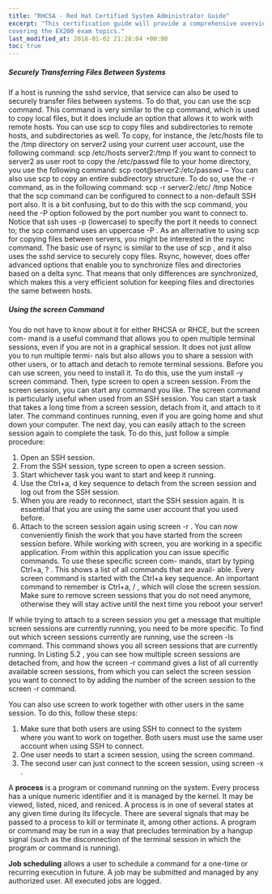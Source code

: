 ```yaml
---
title: "RHCSA - Red Hat Certified System Administrator Guide"
excerpt: "This certification guide will provide a comprehensive overview of Linux RHEL 7,
covering the EX200 exam topics."
last_modified_at: 2018-01-02 21:28:04 +00:00
toc: true
---
```


##### Securely Transferring Files Between Systems
If a host is running the sshd service, that service can also be used to securely transfer
files between systems. To do that, you can use the scp command. This command is
very similar to the cp command, which is used to copy local files, but it does include
an option that allows it to work with remote hosts. You can use scp to copy files and
subdirectories to remote hosts, and subdirectories as well. To copy, for instance, the
/etc/hosts file to the /tmp directory on server2 using your current user account, use
the following command:
scp /etc/hosts server2:/tmp
If you want to connect to server2 as user root to copy the /etc/passwd file to your
home directory, you use the following command:
scp root@server2:/etc/passwd ~
You can also use scp to copy an entire subdirectory structure. To do so, use the -r
command, as in the following command:
scp -r server2:/etc/ /tmp
Notice that the scp command can be configured to connect to a non-default SSH
port also. It is a bit confusing, but to do this with the scp command, you need the
-P option followed by the port number you want to connect to. Notice that ssh uses
-p (lowercase) to specify the port it needs to connect to; the scp command uses an
uppercase -P .
As an alternative to using scp for copying files between servers, you might
be interested in the rsync command. The basic use of rsync is similar to the use of
scp , and it also uses the sshd service to securely copy files. Rsync, however, does
offer advanced options that enable you to synchronize files and directories based
on a delta sync. That means that only differences are synchronized, which makes
this a very efficient solution for keeping files and directories the same between
hosts.

##### Using the screen Command
You do not have to know about it for either RHCSA or RHCE, but the screen com-
mand is a useful command that allows you to open multiple terminal sessions, even
if you are not in a graphical session. It does not just allow you to run multiple termi-
nals but also allows you to share a session with other users, or to attach and detach
to remote terminal sessions. Before you can use screen, you need to install it. To do
this, use the yum install -y screen command. Then, type screen to open a screen
session. From the screen session, you can start any command you like.
The screen command is particularly useful when used from an SSH session. You
can start a task that takes a long time from a screen session, detach from it, and
attach to it later. The command continues running, even if you are going home and
shut down your computer. The next day, you can easily attach to the screen session
again to complete the task. To do this, just follow a simple procedure:
1. Open an SSH session.
2. From the SSH session, type screen to open a screen session.
3. Start whichever task you want to start and keep it running.
4. Use the Ctrl+a, d key sequence to detach from the screen session and log out
from the SSH session.
5. When you are ready to reconnect, start the SSH session again. It is essential
that you are using the same user account that you used before.
6. Attach to the screen session again using screen -r . You can now conveniently
finish the work that you have started from the screen session before.
While working with screen, you are working in a specific application. From within
this application you can issue specific commands. To use these specific screen com-
mands, start by typing Ctrl+a, ? . This shows a list of all commands that are avail-
able. Every screen command is started with the Ctrl+a key sequence. An important
command to remember is Ctrl+a, / , which will close the screen session. Make sure
to remove screen sessions that you do not need anymore, otherwise they will stay
active until the next time you reboot your server!

If while trying to attach to a screen session you get a message that multiple screen
sessions are currently running, you need to be more specific. To find out which
screen sessions currently are running, use the screen -ls command. This command
shows you all screen sessions that are currently running. In Listing 5.2 , you can see
how multiple screen sessions are detached from, and how the screen -r command
gives a list of all currently available screen sessions, from which you can select the
screen session you want to connect to by adding the number of the screen session to
the screen -r command.

You can also use screen to work together with other users in the same session. To
do this, follow these steps:
1. Make sure that both users are using SSH to connect to the system where you
want to work on together. Both users must use the same user account when
using SSH to connect.
2. One user needs to start a screen session, using the screen command.
3. The second user can just connect to the screen session, using screen -x .

A	**process**	is	a	program	or	command	running	on	the	system.	Every	process	has	a
unique	numeric	identifier	and	it	is	managed	by	the	kernel.	It	may	be	viewed,
listed,	niced,	and	reniced.	A	process	is	in	one	of	several	states	at	any	given	time
during	its	lifecycle.	There	are	several	signals	that	may	be	passed	to	a	process	to
kill	or	terminate	it,	among	other	actions.	A	program	or	command	may	be	run	in	a
way	that	precludes	termination	by	a	hangup	signal	(such	as	the	disconnection	of
the	terminal	session	in	which	the	program	or	command	is	running).

**Job	scheduling**	allows	a	user	to	schedule	a	command	for	a	one-time	or	recurring
execution	in	future.	A	job	may	be	submitted	and	managed	by	any	authorized
user.	All	executed	jobs	are	logged.
